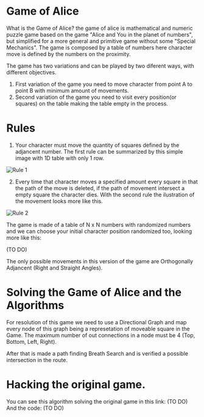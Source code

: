 # Game of Alice

What is the Game of Alice? the game of alice is mathematical and numeric puzzle game based on the game "Alice and You in the planet of numbers", but simplified for a more general and primitive game without some "Special Mechanics".
The game is composed by a table of numbers here character move is defined by the numbers on the proximity.

The game has two variations and can be played by two diferent ways, with different objectives.
1. First variation of the game you need to move character from point A to point B with minimum amount of movements.
2. Second variation of the game you need to visit every position(or squares) on the table making the table empty in the process.

# Rules

1. Your character must move the quantity of squares defined by the adjancent number.
The first rule can  be summarized by this simple image with 1D table with only 1 row.

![Rule 1](https://adeveloper-image-host.s3.us-east-2.amazonaws.com/alice_game_rules_1.png)

2. Every time that character moves a specified amount every square in that the path of the move is deleted,
if the path of movement intersect a empty square the character dies.
With the second rule the ilustration of the movement looks more like this.

![Rule 2](https://adeveloper-image-host.s3.us-east-2.amazonaws.com/alice_game_rules_2.png)

The game is made of a table of N x N numbers with randomized numbers and we can choose your initial character position randomized too, looking more like this:

(TO DO)

The only possible movements in this version of the game are Orthogonally Adjancent (Right and Straight Angles). 

# Solving the Game of Alice and the Algorithms

For resolution of this game we need to use a Directional Graph and map every node of this graph being a represetation of moveable square in the Game.
The maximum number of out connections in a node must be 4 (Top, Bottom, Left, Right).

After that is made a path finding Breath Search and is verified a possible intersection in the route.

# Hacking the original game.
 
 You can see this algorithm solving the original game in this link: (TO DO)
 And the code: (TO DO)





